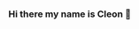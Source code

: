 ### Hi there my name is Cleon 👋

<!--
**Mastercle/Mastercle** is a ✨ _special_ ✨ repository because its `README.md` (this file) appears on your GitHub profile.

### About Me ###

- 🇬🇾 I was born in Georgetown, Guyana
- 🇱🇨   Living in St. Lucia   
- 🌱 I’m currently learning new tools such as Python, Docker, Jenkins, Kubernetes
- 🏆 I'm working towards becoming a DevOps Engineer..
- 👯 Always ready to collaborate and help others...
- 🏫 Associate Degree in Computer Science
- 🤔 I’m looking for help with ...
- 📫 How to reach me: https://www.linkedin.com/in/cleon-duff-5a3a0b21b/...
- ⚡ Fun fact: I enjoy learning new things that can help me become better in my career

